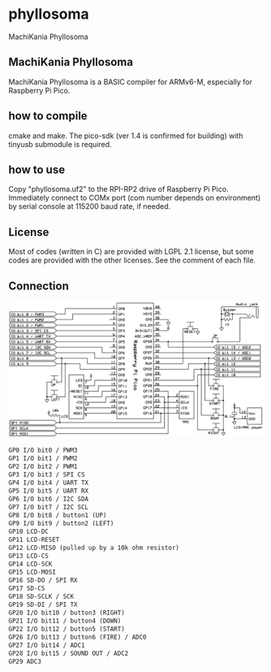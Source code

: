 # phyllosoma
MachiKania Phyllosoma

## MachiKania Phyllosoma
MachiKania Phyllosoma is a BASIC compiler for ARMv6-M, especially for Raspberry Pi Pico.

## how to compile
cmake and make. The pico-sdk (ver 1.4 is confirmed for building) with tinyusb submodule is required.

## how to use
Copy "phyllosoma.uf2" to the RPI-RP2 drive of Raspberry Pi Pico. Immediately connect to COMx port (com number depends on environment) by serial console at 115200 baud rate, if needed.

## License
Most of codes (written in C) are provided with LGPL 2.1 license, but some codes are provided with the other licenses. See the comment of each file.

## Connection
![schematic.png](https://raw.githubusercontent.com/machikania/machikania.github.io/9495b0a7a14e506432ecb5e32338ec7df6ca3a49/phyllosoma/shematic.png)

```console
GP0 I/O bit0 / PWM3
GP1 I/O bit1 / PWM2
GP2 I/O bit2 / PWM1
GP3 I/O bit3 / SPI CS
GP4 I/O bit4 / UART TX
GP5 I/O bit5 / UART RX
GP6 I/O bit6 / I2C SDA
GP7 I/O bit7 / I2C SCL
GP8 I/O bit8 / button1 (UP)
GP9 I/O bit9 / button2 (LEFT)
GP10 LCD-DC
GP11 LCD-RESET
GP12 LCD-MISO (pulled up by a 10k ohm resistor)
GP13 LCD-CS
GP14 LCD-SCK
GP15 LCD-MOSI
GP16 SD-DO / SPI RX
GP17 SD-CS
GP18 SD-SCLK / SCK
GP19 SD-DI / SPI TX
GP20 I/O bit10 / button3 (RIGHT)
GP21 I/O bit11 / button4 (DOWN)
GP22 I/O bit12 / button5 (START)
GP26 I/O bit13 / button6 (FIRE) / ADC0
GP27 I/O bit14 / ADC1
GP28 I/O bit15 / SOUND OUT / ADC2
GP29 ADC3
```
